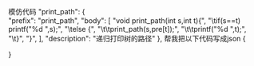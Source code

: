 模仿代码
"print_path": {  
		"prefix": "print_path",
		"body": [
			"void print_path(int s,int t){",
			"\tif(s==t) printf(\"%d \",s);",
			"\telse {",
			"\t\tprint_path(s,pre[t]);",
			"\t\tprintf(\"%d \",t);",
			"\t}",
			"}",
		],
		"description": "递归打印树的路径"
	},
帮我把以下代码写成json
{

}